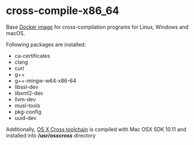 # cross-compile-x86_64

Base [Docker image](https://hub.docker.com/r/agavrilov01/cross-compile-x86_64) for cross-compilation programs for Linux, Windows and macOS.

Following packages are installed:
* ca-certificates
* clang
* curl
* g++
* g++-mingw-w64-x86-64
* libssl-dev
* libxml2-dev
* llvm-dev
* musl-tools
* pkg-config
* uuid-dev

Additionally, [OS X Cross toolchain](https://github.com/tpoechtrager/osxcross) is compiled with Mac OSX SDK 10.11 and installed into **/usr/osxcross** directory
